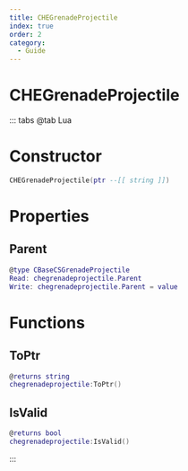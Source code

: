 ```yaml
---
title: CHEGrenadeProjectile
index: true
order: 2
category:
  - Guide
---
```


# CHEGrenadeProjectile

::: tabs
@tab Lua
# Constructor
```lua
CHEGrenadeProjectile(ptr --[[ string ]])
```
# Properties
## Parent 
```lua
@type CBaseCSGrenadeProjectile
Read: chegrenadeprojectile.Parent
Write: chegrenadeprojectile.Parent = value
```
# Functions
## ToPtr
```lua
@returns string
chegrenadeprojectile:ToPtr()
```
## IsValid
```lua
@returns bool
chegrenadeprojectile:IsValid()
```

:::